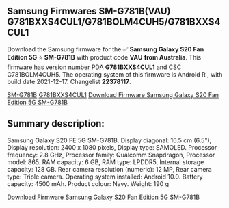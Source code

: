 <h2>Samsung Firmwares SM-G781B(VAU) G781BXXS4CUL1/G781BOLM4CUH5/G781BXXS4CUL1</h2>
Download the Samsung firmware for the ✅ <strong>Samsung Galaxy S20 Fan Edition 5G </strong> ⭐ <strong>SM-G781B</strong> with product code <strong>VAU</strong> <strong> from Australia</strong>. This firmware has version number PDA <strong>G781BXXS4CUL1</strong> and CSC G781BOLM4CUH5. The operating system of this firmware is Android R , with build date 2021-12-17. Changelist <strong>22378117</strong>.


[SM-G781B](https://samfirm.shop/samsung/model/SM-G781B)
[G781BXXS4CUL1](https://samfirm.shop/samsung/pda/G781BXXS4CUL1)
[Download Firmware Samsung Galaxy S20 Fan Edition 5G SM-G781B](https://samfirm.shop/samsung/firmware/483390)
<h2>Summary description:</h2>
<p>Samsung Galaxy S20 FE 5G SM-G781B. Display diagonal: 16.5 cm (6.5"), Display resolution: 2400 x 1080 pixels, Display type: SAMOLED. Processor frequency: 2.8 GHz, Processor family: Qualcomm Snapdragon, Processor model: 865. RAM capacity: 6 GB, RAM type: LPDDR5, Internal storage capacity: 128 GB. Rear camera resolution (numeric): 12 MP, Rear camera type: Triple camera. Operating system installed: Android 10.0. Battery capacity: 4500 mAh. Product colour: Navy. Weight: 190 g</p>


[Download Firmware Samsung Galaxy S20 Fan Edition 5G SM-G781B](https://samfirm.shop/samsung/firmware/483390)
